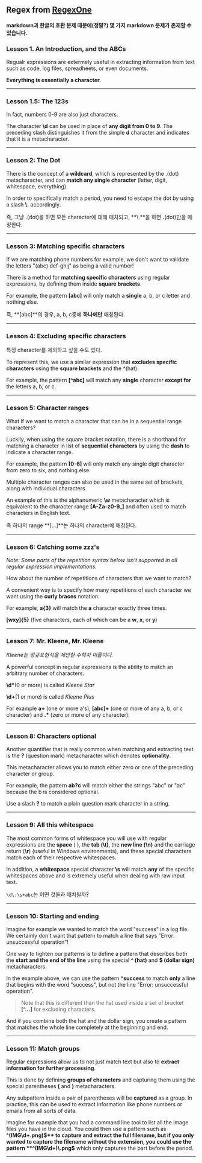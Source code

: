 ## Regex from [RegexOne](http://regexone.com)

**markdown과 한글의 호환 문제 때문에(정말?) 몇 가지 markdown 문제가 존재할 수 있습니다.**

### Lesson 1. An Introduction, and the ABCs

Regualr expressions are extermely useful in extracting information from text such as code, log files, spreadheets, or even documents.

**Everything is essentially a character.**

---

### Lesson 1.5: The 123s

In fact, numbers 0-9 are also just characters.

The character **\d** can be used in place of **any digit from 0 to 9**. The preceding slash distinguishes it from the simple **d** character and indicates that it is a metacharacter.

---

### Lesson 2: The Dot

There is the concept of a **wildcard**, which is represented by the .(dot) metacharacter, and can **match any single character** (letter, digit, whitespace, everything).

In order to specifically match a period, you need to escape the dot by using a slash **\\.** accordingly.

즉, 그냥 **.**(dot)을 하면 모든 character에 대해 매치되고, **\\.**을 하면 **.**(dot)만을 매칭한다.

---

### Lesson 3: Matching specific characters

If we are matching phone numbers for example, we don't want to validate the letters "(abc) def-ghij" as being a valid number!

There is a method for **matching specific characters** using regular expressions, by defining them inside **square brackets**.

For example, the pattern **[abc]** will only match a **single** a, b, or c letter and nothing else.

즉, **[abc]**의 경우, a, b, c중에 **하나에만** 매칭된다.

---

### Lesson 4: Excluding specific characters

특정 character를 제외하고 싶을 수도 있다.

To represent this, we use a similar expression that **excludes specific characters** using the **square brackets** and the **^**(hat).

For example, the pattern **[^abc]** will match any **single** character **except for** the letters a, b, or c.

---

### Lesson 5: Character ranges

What if we want to match a character that can be in a sequential range characters?

Luckily, when using the square bracket notation, there is a shorthand for matching a character in list of **sequential characters** by using the **dash** to indicate a character range.

For example, the pattern **[0-6]** will only match any single digit character from zero to six, and nothing else.

Multiple character ranges can also be used in the same set of brackets, along with individual characters.

An example of this is the alphanumeric **\w** metacharacter which is equivalent to the character range **[A-Za-z0-9_]** and often used to match characters in English text.

즉 하나의 range **[...]**는 하나의 character에 매칭된다.

---

### Lesson 6: Catching some zzz's
*Note: Some parts of the repetition syntax below isn't supported in all regular expression implementations.*

How about the number of repetitions of characters that we want to match?

A convenient way is to specify how many repetitions of each character we want using the **curly braces** notation.

For example, **a{3}** will match the **a** character exactly three times.

**[wxy]{5}** (five characters, each of which can be a **w**, **x**, or **y**)

---

### Lesson 7: Mr. Kleene, Mr. Kleene

*Kleene는 정규표현식을 제안한 수학자 이름이다.*

A powerful concept in regular expressions is the ability to match an arbitrary number of characters.

__\d*__(0 or more) is called *Kleene Star*

__\d+__(1 or more) is called *Kleene Plus*

For example **a+** (one or more a's), **[abc]+** (one or more of any a, b, or c character) and __.*__ (zero or more of any character).

---

### Lesson 8: Characters optional

Another quantifier that is really common when matching and extracting text is the **?** (question mark) metacharacter which denotes **optionality**.

This metacharacter allows you to match either zero or one of the preceding character or group.

For example, the pattern **ab?c** will match either the strings "abc" or "ac" because the b is considered optional.

Use a slash **\?** to match a plain question mark character in a string.

---

### Lesson 9: All this whitespace

The most common forms of whitespace you will use with regular expressions are the **space** ( ), the **tab (\t)**, the **new line (\n)** and the carriage return (**\r**) (useful in Windows environments), and these special characters match each of their respective whitespaces.

In addition, a **whitespace** special character **\s** will match **any** of the specific whitespaces above and is extremely useful when dealing with raw input text.

`\d\.\s+abc`는 어떤 것들과 매치될까?

---

### Lesson 10: Starting and ending

Imagine for example we wanted to match the word "success" in a log file. We certainly don't want that pattern to match a line that says "Error: unsuccessful operation"!

One way to tighten our patterns is to define a pattern that describes both the **start and the end of the line** using the special **^ (hat)** and **$ (dollar sign)** metacharacters.

In the example above, we can use the pattern **^success** to match **only** a line that begins with the word "success", but not the line "Error: unsuccessful operation".

> Note that this is different than the hat used inside a set of bracket **[^...]** for excluding characters.

And if you combine both the hat and the dollar sign, you create a pattern that matches the whole line completely at the beginning and end.

---

### Lesson 11: Match groups

Regular expressions allow us to not just match text but also to **extract information for further processing**.

This is done by defining **groups of characters** and capturing them using the special parentheses **(** and **)** metacharacters.

Any subpattern inside a pair of parentheses will be **captured** as a group. In practice, this can be used to extract information like phone numbers or emails from all sorts of data.

Imagine for example that you had a command line tool to list all the image files you have in the cloud. You could then use a pattern such as **^(IMG\d+\.png)$** to capture and extract the full filename, but if you only wanted to capture the filename without the extension, you could use the pattern **^(IMG\d+)\.png$** which only captures the part before the period.

---